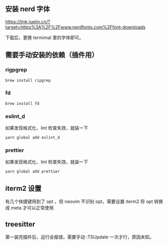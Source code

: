 ## 安装 nerd 字体

https://link.juejin.cn/?target=https%3A%2F%2Fwww.nerdfonts.com%2Ffont-downloads

下载后，更换 termimal 里的字体即可。

## 需要手动安装的依赖（插件用）

### rigpgrep
```
brew install ripgrep
```

### fd

```
brew install fd
```

### eslint_d

如果发现格式化、lint 检查失效，就装一下

```
yarn global add eslint_d
```

### prettier

如果发现格式化、lint 检查失效，就装一下

```
yarn global add prettier
```

## iterm2 设置

有几个快捷键用到了 opt ，但 neovim 不识别 opt，需要设置 iterm2 将 opt 转换成 meta 才可以正常使用

## treesitter

第一装完插件后，运行会报错，需要手动 :TSUpdate 一次才行，原因未知。
